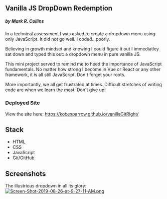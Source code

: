 ## Vanilla JS DropDown Redemption

##### by Mark R. Collins

In a technical assessment I was asked to create a dropdown menu using only JavaScript. It did not go well. I coded...poorly.

Believing in growth mindset and knowing I could figure it out I immediatley sat down and typed this out: a dropdown menu in pure vanilla JS. 

This mini project served to remind me to heed the importance of JavaScript fundamentals. No matter how strong I become in Vue or React or any other framework, it is all still JavaScript. Don't forget your roots.

More importantly, we all get frustrated at times. Difficult stretches of writing code are when we learn the most. Don't give up!

### Deployed Site

View the site here: https://kobesparrow.github.io/vanillaGitRight/

## Stack
- HTML
- CSS
- JavaScript
- Git/GitHub

## Screenshots

The illustrious dropdown in all its glory:
[![Screen-Shot-2019-08-26-at-9-27-11-AM.png](https://i.postimg.cc/nrHB8jMk/Screen-Shot-2019-08-26-at-9-27-11-AM.png)](https://postimg.cc/vgNcfmrg)


